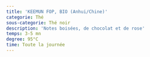 ```yaml
---
title: 'KEEMUN FOP, BIO (Anhui/Chine)'
categorie: Thé
sous-categorie: Thé noir
description: 'Notes boisées, de chocolat et de rose'
temps: 3-5 mn
degree: 95°C
time: Toute la journée
---
```


